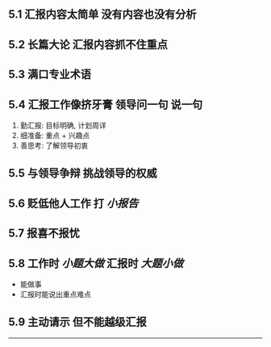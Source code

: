 ## 5.1 汇报内容太简单 没有内容也没有分析

## 5.2 长篇大论 汇报内容抓不住重点

## 5.3 满口专业术语

## 5.4 汇报工作像挤牙膏 领导问一句 说一句

1. 勤汇报: 目标明确, 计划周详
1. 细准备: 重点 + 兴趣点
1. 善思考: 了解领导初衷

## 5.5 与领导争辩 挑战领导的权威

## 5.6 贬低他人工作 打 *小报告*

## 5.7 报喜不报忧

## 5.8 工作时 *小题大做* 汇报时 *大题小做*

- 能做事
- 汇报时能说出重点难点

## 5.9 主动请示 但不能越级汇报

---
